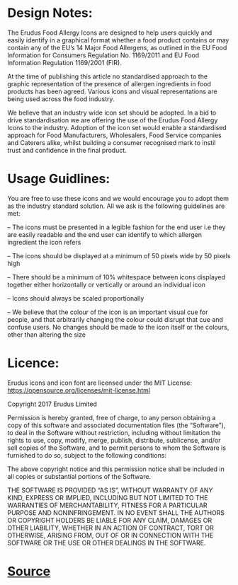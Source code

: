 # Design Notes:
The Erudus Food Allergy Icons are designed to help users quickly and easily identify in a graphical format whether a food product contains or may contain any of the EU’s 14 Major Food Allergens, as outlined in the EU Food Information for Consumers Regulation No. 1169/2011 and EU Food Information Regulation 1169/2001 (FIR).

At the time of publishing this article no standardised approach to the graphic representation of the presence of allergen ingredients in food products has been agreed. Various icons and visual representations are being used across the food industry. 

We believe that an industry wide icon set should be adopted. In a bid to drive standardisation we are offering the use of the Erudus Food Allergy Icons to the industry. Adoption of the icon set would enable a standardised approach for Food Manufacturers, Wholesalers, Food Service companies and Caterers alike, whilst building a consumer recognised mark to instil trust and confidence in the final product.
 

# Usage Guidlines:
You are free to use these icons and we would encourage you to adopt them as the industry standard solution. All we ask is the following guidelines are met:

– The icons must be presented in a legible fashion for the end user i.e they are easily readable and the end user can identify to which allergen ingredient the icon refers

– The icons should be displayed at a minimum of 50 pixels wide by 50 pixels high

– There should be a minimum of 10% whitespace between icons displayed together either horizontally or vertically or around an individual icon

– Icons should always be scaled proportionally

– We believe that the colour of the icon is an important visual cue for people, and that arbitrarily changing the colour could disrupt that cue and confuse users. No changes should be made to the icon itself or the colours, other than altering the size
 

# Licence:
Erudus icons and icon font are licensed under the MIT License: https://opensource.org/licenses/mit-license.html

Copyright 2017 Erudus Limited

Permission is hereby granted, free of charge, to any person obtaining a copy of this software and associated documentation files (the “Software”), to deal in the Software without restriction, including without limitation the rights to use, copy, modify, merge, publish, distribute, sublicense, and/or sell copies of the Software, and to permit persons to whom the Software is furnished to do so, subject to the following conditions:

The above copyright notice and this permission notice shall be included in all copies or substantial portions of the Software.

THE SOFTWARE IS PROVIDED “AS IS”, WITHOUT WARRANTY OF ANY KIND, EXPRESS OR IMPLIED, INCLUDING BUT NOT LIMITED TO THE WARRANTIES OF MERCHANTABILITY, FITNESS FOR A PARTICULAR PURPOSE AND NONINFRINGEMENT. IN NO EVENT SHALL THE AUTHORS OR COPYRIGHT HOLDERS BE LIABLE FOR ANY CLAIM, DAMAGES OR OTHER LIABILITY, WHETHER IN AN ACTION OF CONTRACT, TORT OR OTHERWISE, ARISING FROM, OUT OF OR IN CONNECTION WITH THE SOFTWARE OR THE USE OR OTHER DEALINGS IN THE SOFTWARE.

# [Source](https://erudus.com/erudus-food-allergy-icons/)
